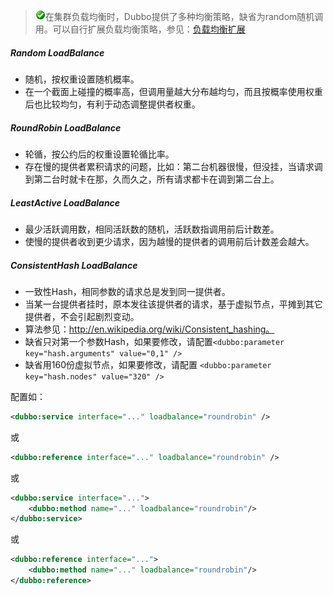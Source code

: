 > ![warning](../sources/images/check.gif)在集群负载均衡时，Dubbo提供了多种均衡策略，缺省为random随机调用。可以自行扩展负载均衡策略，参见：[负载均衡扩展](dev-guide-spi-reference-manual#负载均衡扩展)

##### Random LoadBalance

* 随机，按权重设置随机概率。
* 在一个截面上碰撞的概率高，但调用量越大分布越均匀，而且按概率使用权重后也比较均匀，有利于动态调整提供者权重。

##### RoundRobin LoadBalance

* 轮循，按公约后的权重设置轮循比率。
* 存在慢的提供者累积请求的问题，比如：第二台机器很慢，但没挂，当请求调到第二台时就卡在那，久而久之，所有请求都卡在调到第二台上。

##### LeastActive LoadBalance

* 最少活跃调用数，相同活跃数的随机，活跃数指调用前后计数差。
* 使慢的提供者收到更少请求，因为越慢的提供者的调用前后计数差会越大。

##### ConsistentHash LoadBalance

* 一致性Hash，相同参数的请求总是发到同一提供者。
* 当某一台提供者挂时，原本发往该提供者的请求，基于虚拟节点，平摊到其它提供者，不会引起剧烈变动。
* 算法参见：http://en.wikipedia.org/wiki/Consistent_hashing。
* 缺省只对第一个参数Hash，如果要修改，请配置`<dubbo:parameter key="hash.arguments" value="0,1" />`
* 缺省用160份虚拟节点，如果要修改，请配置 `<dubbo:parameter key="hash.nodes" value="320" />`

配置如：

```xml
<dubbo:service interface="..." loadbalance="roundrobin" />
```

或

```xml
<dubbo:reference interface="..." loadbalance="roundrobin" />
```

或

```xml
<dubbo:service interface="...">
    <dubbo:method name="..." loadbalance="roundrobin"/>
</dubbo:service>
```

或

```xml
<dubbo:reference interface="...">
    <dubbo:method name="..." loadbalance="roundrobin"/>
</dubbo:reference>
```
